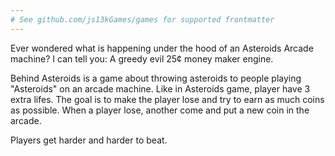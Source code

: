 ```yaml
---
# See github.com/js13kGames/games for supported frontmatter
---
```

Ever wondered what is happening under the hood of an Asteroids Arcade machine? I can tell you: A greedy evil 25¢ money maker engine.

Behind Asteroids is a game about throwing asteroids to people playing "Asteroids" on an arcade machine. Like in Asteroids game, player have 3 extra lifes. The goal is to make the player lose and try to earn as much coins as possible. When a player lose, another come and put a new coin in the arcade.

Players get harder and harder to beat.